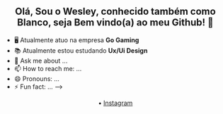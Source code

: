 <h2 align="center"> Olá, Sou o Wesley, conhecido também como Blanco, seja Bem vindo(a) ao meu Github! 👋</h2>



- 🖥️ Atualmente atuo na empresa **Go Gaming**
- 📚 Atualmente estou estudando **Ux/Ui Design**
- 💬 Ask me about ...
- 📫 How to reach me: ...
- 😄 Pronouns: ...
- ⚡ Fun fact: ...
-->
<p align="center">
 • <a href="https://instagram.com/caraihugo">Instagram</a>
</p>
